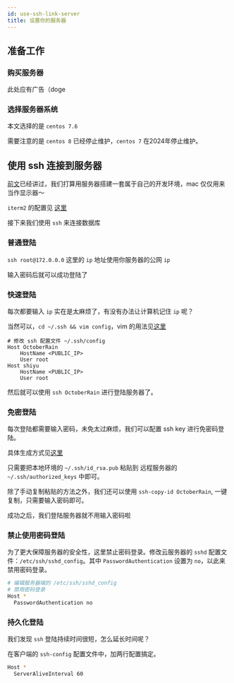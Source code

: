 ```yaml
---
id: use-ssh-link-server
title: 设置你的服务器
---
```


## 准备工作

### 购买服务器

此处应有广告（doge

### 选择服务器系统

本文选择的是 `centos 7.6`

需要注意的是 `centos 8` 已经停止维护，`centos 7` 在2024年停止维护。

## 使用 ssh 连接到服务器

[前文](./1.why-i-use-server-to-develop.md)已经讲过，我们打算用服务器搭建一套属于自己的开发环境，mac 仅仅用来当作显示器～

`iterm2` 的配置见 [这里](../../dev-efficiency/mac/iterm2.md)

接下来我们使用 `ssh` 来连接数据库

### 普通登陆

`ssh root@172.0.0.0` 这里的 `ip` 地址使用你服务器的公网 `ip`

输入密码后就可以成功登陆了

### 快速登陆

每次都要输入 `ip` 实在是太麻烦了，有没有办法让计算机记住 `ip` 呢？

当然可以，`cd ~/.ssh && vim config`，vim 的用法见[这里](../../dev-efficiency/vim/1.notes.md)

```shell
# 修改 ssh 配置文件 ~/.ssh/config
Host OctoberRain
    HostName <PUBLIC_IP>
    User root
Host shiyu
    HostName <PUBLIC_IP>
    User root
```

然后就可以使用 `ssh OctoberRain` 进行登陆服务器了。

### 免密登陆

每次登陆都需要输入密码，未免太过麻烦，我们可以配置 ssh key 进行免密码登陆。

具体生成方式见[这里](../../dev-efficiency/mac/ssh.md)

只需要把本地环境的 `~/.ssh/id_rsa.pub` 粘贴到 远程服务器的 `~/.ssh/authorized_keys` 中即可。

除了手动复制粘贴的方法之外，我们还可以使用 `ssh-copy-id OctoberRain`, 一键复制，只需要输入密码即可。

成功之后，我们登陆服务器就不用输入密码啦

### 禁止使用密码登陆 

为了更大保障服务器的安全性，这里禁止密码登录。修改云服务器的 `sshd` 配置文件：`/etc/ssh/sshd_config`。其中 `PasswordAuthentication` 设置为 `no`，以此来禁用密码登录。

```sh
# 编辑服务器端的 /etc/ssh/sshd_config
# 禁用密码登录
Host *
  PasswordAuthentication no
```

### 持久化登陆

我们发现 `ssh` 登陆持续时间很短，怎么延长时间呢？

在客户端的 `ssh-config` 配置文件中，加两行配置搞定。

```sh
Host *
  ServerAliveInterval 60
```